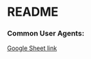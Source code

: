 # README

### Common User Agents:

[Google Sheet link](https://docs.google.com/spreadsheets/d/1n2IA2WH5FsoTke-UeW8bE5TeahhvhuerhX0nPQLfTLw/edit?usp=sharing)